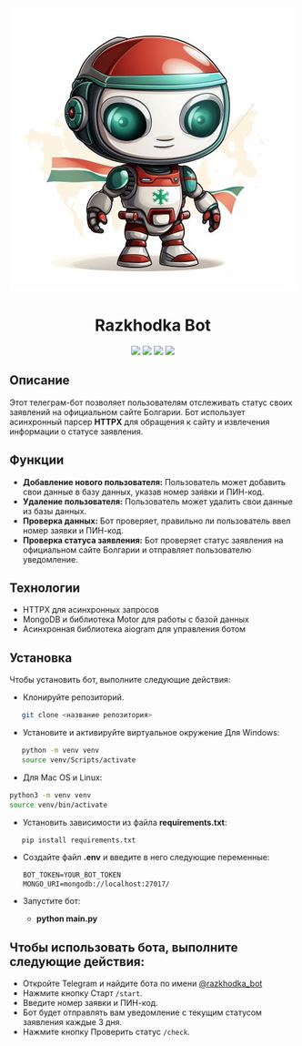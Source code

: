 ![Логотип](https://github.com/Conqerorior/razkhodka_bot/blob/main/razhodka-1.jpg?width=10&height=20)

<div id="header" align="center">
  <h1>Razkhodka Bot</h1>
  <img src="https://img.shields.io/badge/Python-3.9-F8F8FF?style=for-the-badge&logo=python&logoColor=20B2AA">
  <img src="https://img.shields.io/badge/aiogram-2.14.3-F8F8FF?style=for-the-badge&logo=aiogram&logoColor=20B2AA">
  <img src="https://img.shields.io/badge/MongoDB-4.6.1-F8F8FF?style=for-the-badge&logo=mongodb&logoColor=F5F5DC">
  <img src="https://img.shields.io/badge/httpx-0.25.0-F8F8FF?style=for-the-badge&logo=httpx&logoColor=F5F5DC">
</div>

## Описание

Этот телеграм-бот позволяет пользователям отслеживать статус своих заявлений на
официальном сайте Болгарии. Бот использует асинхронный парсер **HTTPX** для
обращения к сайту и извлечения информации о статусе заявления.

## Функции

* **Добавление нового пользователя:** Пользователь может добавить свои данные в
  базу данных, указав номер заявки и ПИН-код.
* **Удаление пользователя:** Пользователь может удалить свои данные из базы
  данных.
* **Проверка данных:** Бот проверяет, правильно ли пользователь ввел номер
  заявки и ПИН-код.
* **Проверка статуса заявления:** Бот проверяет статус заявления на официальном
  сайте Болгарии и отправляет пользователю уведомление.

## Технологии

* HTTPX для асинхронных запросов
* MongoDB и библиотека Motor для работы с базой данных
* Асинхронная библиотека aiogram для управления ботом


## Установка

Чтобы установить бот, выполните следующие действия:

* Клонируйте репозиторий.
```bash
   git clone <название репозитория>
```

* Установите и активируйте виртуальное окружение Для Windows:
```bash
   python -m venv venv
   source venv/Scripts/activate
```

* Для Mac OS и Linux:

```bash
python3 -m venv venv
source venv/bin/activate
```

* Установить зависимости из файла **requirements.txt**:

```bash
   pip install requirements.txt
```


* Создайте файл **.env** и введите в него следующие переменные:
    ```
    BOT_TOKEN=YOUR_BOT_TOKEN
    MONGO_URI=mongodb://localhost:27017/
   ``` 


* Запустите бот:
  * **python main.py**

## Чтобы использовать бота, выполните следующие действия:

* Откройте Telegram и найдите бота по имени [@razkhodka_bot](https://t.me/razkhodka_bot)
* Нажмите кнопку Старт `/start`.
* Введите номер заявки и ПИН-код.
* Бот будет отправлять вам уведомление с текущим статусом заявления каждые 3 дня.
* Нажмите кнопку Проверить статус `/check`.
